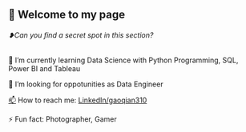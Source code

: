 ## 👋  Welcome to my page 
###### ❥Can you find a secret spot in this section?

<!--
**gaoqian310/gaoqian310** is a ✨ _special_ ✨ repository because its `README.md` (this file) appears on your GitHub profile.

Here are some ideas to get you started:-->

🌱 I’m currently learning Data Science with Python Programming, SQL, Power BI and Tableau

🤔 I’m looking for oppotunities as Data Engineer

[📫](mailto:gaoqian310@gmail.com) How to reach me: [LinkedIn/gaoqian310](https://www.linkedin.com/in/gaoqian310/)

⚡ Fun fact: Photographer, Gamer

